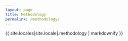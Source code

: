 ```yaml
---
layout: page
title: Methodology
permalink: /methodology/
---
```


{{ site.locales[site.locale].methodology | markdownify }}
